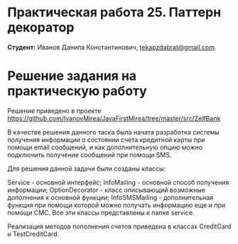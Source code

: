 # Практическая работа 25. Паттерн декоратор
**Студент:** Иванов Данила Константинович, tekapzdabrat@gmail.com.
# Решение задания на практическую работу
Решение приведено в проекте https://github.com/IvanovMirea/JavaFirstMirea/tree/master/src/ZelfBank

В качестве решения данного таска была начата разработка системы получения информации о состоянии счета кредитной карты при помощи email сообщений, и как дополнительную опцию можно подключить получение сообщений при помощи SMS.

Для решения данной задачи были созданы классы:

Service - основной интерфейс;
InfoMailing - основной способ получения информации;
OptionDecorator - класс описывающий возможные дополнения к основной функции;
InfoSMSMailing - дополнительная функция при помощи которой можно получать информацию еще и при помощи СМС.
Все эти классы представлены к папке service.

Реализация методов пополнения счетов приведена в классах CreditCard и TestCreditCard.
